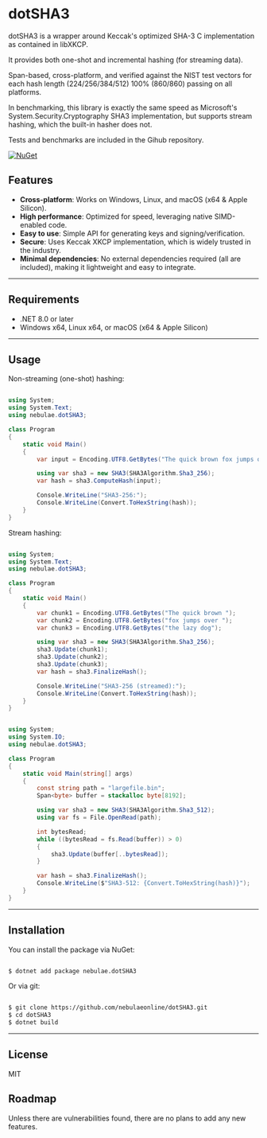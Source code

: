 # dotSHA3

dotSHA3 is a wrapper around Keccak's optimized SHA-3 C implementation as contained in libXKCP.

It provides both one-shot and incremental hashing (for streaming data).

Span-based, cross-platform, and verified against the NIST test vectors for each hash length (224/256/384/512) 100% (860/860) passing on all platforms.

In benchmarking, this library is exactly the same speed as Microsoft's System.Security.Cryptography SHA3 implementation, but supports stream hashing, which the built-in hasher does not.

Tests and benchmarks are included in the Gihub repository.

[![NuGet](https://img.shields.io/nuget/v/nebulae.dotSHA3.svg)](https://www.nuget.org/packages/nebulae.dotSHA3)

## Features

- **Cross-platform**: Works on Windows, Linux, and macOS (x64 & Apple Silicon).
- **High performance**: Optimized for speed, leveraging native SIMD-enabled code.
- **Easy to use**: Simple API for generating keys and signing/verification.
- **Secure**: Uses Keccak XKCP implementation, which is widely trusted in the industry.
- **Minimal dependencies**: No external dependencies required (all are included), making it lightweight and easy to integrate.

---

## Requirements

- .NET 8.0 or later
- Windows x64, Linux x64, or macOS (x64 & Apple Silicon)

---

## Usage

Non-streaming (one-shot) hashing:

```csharp

using System;
using System.Text;
using nebulae.dotSHA3;

class Program
{
    static void Main()
    {
        var input = Encoding.UTF8.GetBytes("The quick brown fox jumps over the lazy dog");

        using var sha3 = new SHA3(SHA3Algorithm.Sha3_256);
        var hash = sha3.ComputeHash(input);

        Console.WriteLine("SHA3-256:");
        Console.WriteLine(Convert.ToHexString(hash));
    }
}

```

Stream hashing:

```csharp

using System;
using System.Text;
using nebulae.dotSHA3;

class Program
{
    static void Main()
    {
        var chunk1 = Encoding.UTF8.GetBytes("The quick brown ");
        var chunk2 = Encoding.UTF8.GetBytes("fox jumps over ");
        var chunk3 = Encoding.UTF8.GetBytes("the lazy dog");

        using var sha3 = new SHA3(SHA3Algorithm.Sha3_256);
        sha3.Update(chunk1);
        sha3.Update(chunk2);
        sha3.Update(chunk3);
        var hash = sha3.FinalizeHash();

        Console.WriteLine("SHA3-256 (streamed):");
        Console.WriteLine(Convert.ToHexString(hash));
    }
}

```

```csharp

using System;
using System.IO;
using nebulae.dotSHA3;

class Program
{
    static void Main(string[] args)
    {
        const string path = "largefile.bin";
        Span<byte> buffer = stackalloc byte[8192];

        using var sha3 = new SHA3(SHA3Algorithm.Sha3_512);
        using var fs = File.OpenRead(path);

        int bytesRead;
        while ((bytesRead = fs.Read(buffer)) > 0)
        {
            sha3.Update(buffer[..bytesRead]);
        }

        var hash = sha3.FinalizeHash();
        Console.WriteLine($"SHA3-512: {Convert.ToHexString(hash)}");
    }
}

```

---

## Installation

You can install the package via NuGet:

```bash

$ dotnet add package nebulae.dotSHA3

```

Or via git:

```bash

$ git clone https://github.com/nebulaeonline/dotSHA3.git
$ cd dotSHA3
$ dotnet build

```

---

## License

MIT

## Roadmap

Unless there are vulnerabilities found, there are no plans to add any new features.